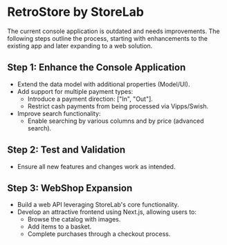 # RetroStore by StoreLab

The current console application is outdated and needs improvements. The following steps outline the process, starting with enhancements to the existing app and later expanding to a web solution.

## Step 1: Enhance the Console Application
- Extend the data model with additional properties (Model/UI).
- Add support for multiple payment types:
    - Introduce a payment direction: ["In", "Out"].
    - Restrict cash payments from being processed via Vipps/Swish.
- Improve search functionality:
    - Enable searching by various columns and by price (advanced search).

## Step 2: Test and Validation
- Ensure all new features and changes work as intended.

## Step 3: WebShop Expansion
- Build a web API leveraging StoreLab's core functionality.
- Develop an attractive frontend using Next.js, allowing users to:
    - Browse the catalog with images.
    - Add items to a basket.
    - Complete purchases through a checkout process.
